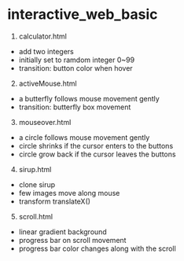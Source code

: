 # interactive_web_basic

1. calculator.html
- add two integers
- initially set to ramdom integer 0~99
- transition: button color when hover

2. activeMouse.html
- a butterfly follows mouse movement gently
- transition: butterfly box movement

3. mouseover.html
- a circle follows mouse movement gently
- circle shrinks if the cursor enters to the buttons
- circle grow back if the cursor leaves the buttons

4. sirup.html
- clone sirup
- few images move along mouse
- transform translateX()

5. scroll.html
- linear gradient background
- progress bar on scroll movement
- progress bar color changes along with the scroll